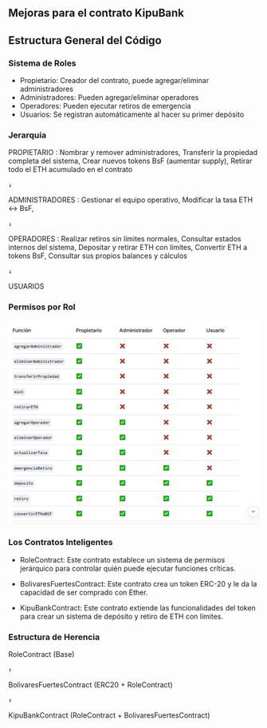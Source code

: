 ## Mejoras para el contrato KipuBank

## Estructura General del Código

### Sistema de Roles

- Propietario: Creador del contrato, puede agregar/eliminar administradores
- Administradores: Pueden agregar/eliminar operadores
- Operadores: Pueden ejecutar retiros de emergencia
- Usuarios: Se registran automáticamente al hacer su primer depósito

### Jerarquía

PROPIETARIO : Nombrar y remover administradores, Transferir la propiedad completa del sistema, Crear nuevos tokens BsF (aumentar supply), Retirar todo el ETH acumulado en el contrato

    ↓

ADMINISTRADORES :   Gestionar el equipo operativo, Modificar la tasa ETH ↔ BsF, 

    ↓

OPERADORES : Realizar retiros sin límites normales, Consultar estados internos del sistema, Depositar y retirar ETH con límites, Convertir ETH a tokens BsF, Consultar sus propios balances y cálculos

    ↓

USUARIOS 

### Permisos por Rol

<div align="center">
  <img src="img\permisos.png" alt="Permisos por Role">
</div>



### Los Contratos Inteligentes

- RoleContract: Este contrato establece un sistema de permisos jerárquico para controlar quién puede ejecutar funciones críticas.

- BolivaresFuertesContract: Este contrato crea un token ERC-20 y le da la capacidad de ser comprado con Ether.


- KipuBankContract: Este contrato extiende las funcionalidades del token para crear un sistema de depósito y retiro de ETH con límites.

### Estructura de Herencia

RoleContract (Base)

    ↑

BolivaresFuertesContract (ERC20 + RoleContract)  

    ↑

KipuBankContract (RoleContract + BolivaresFuertesContract)

